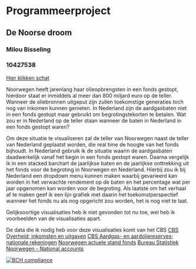 # Programmeerproject

## De Noorse droom
### Milou Bisseling
### 10427538

[Hier klikken schat](https://miloubis.github.io/Programmeerproject/scripts/thenorwegiandream.html)

Noorwegen heeft jarenlang haar olieopbrengsten in een fonds gestopt, hierdoor staat er inmiddels
al meer dan 800 miljard euro op de teller. Wanneer de oliebronnen uitgeput zijn zullen 
toekomstige generaties toch nog van inkomen kunnen genieten. In Nederland zijn de aardgasbaten 
niet in een fonds gestopt maar gebruikt om begrotingstekorten te betalen. Wat zou er in Nederland
op de teller staan wanneer de baten in Nederland in een fonds gestopt waren?

Om deze situatie te visualiseren zal de teller van Noorwegen naast de teller van Nederland
geplaatst worden, die real time de hoogte van het fonds bijhoudt. In Nederland gebruik ik de
situatie waarin de aardgasbaten daadwerkelijk vanaf het begin in een fonds gestopt waren.
Daarna vergelijk ik in een stacked barchart de jaarlijkse baten en de jaarlijkse onttrekking uit
het fonds voor de begroting in Noorwegen en Nederland. Hierbij zou ik bij Nederland een dropdown
menu kunnen maken waarbij gevarieerd kan worden in het verwachte rendement op de baten en het
percentage wat per jaar opgenomen kan worden voor de begroting. Als laatste om het verhaal af te 
maken geef ik een lijn grafiek met daarin het toekomstperspectief wanneer het fonds nu als nog
opgericht zou worden, het is nog niet te laat.

Gelijksoortige visualisaties heb ik niet gevonden tot nu toe, wel heb ik voorbeelden van de visualisaties apart.

De data die ik nodig heb voor deze visualisaties komt van het CBS
[CBS Overheid; inkomsten en uitgaven](http://statline.cbs.nl/Statweb/publication/?DM=SLNL&PA=82563NED&D1=0,73-76&D2=1&D3=13,18,23,28,33,38,43,48,53,58,63,68,73,78,83,88&HDR=G1,G2&STB=T&VW=T)
[CBS Aardgas- en aardoliereserves; nationale rekeningen](http://statline.cbs.nl/Statweb/publication/?DM=SLNL&PA=82539NED&D1=0-3&D2=a&VW=T)
[Noorwegen actuele stand fonds](https://www.nbim.no/)
[Bureau Statistiek Noorwegen - National accounts](http://www.ssb.no/en/nasjonalregnskap-og-konjunkturer/statistikker/knr/kvartal)


[![BCH compliance](https://bettercodehub.com/edge/badge/miloubis/Programmeerproject?branch=master)](https://bettercodehub.com/)
